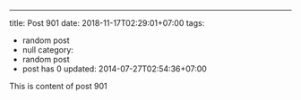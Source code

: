 ---
title: Post 901
date: 2018-11-17T02:29:01+07:00
tags:
  - random post
  - null
category:
  - random post
  - post has 0
updated: 2014-07-27T02:54:36+07:00

This is content of post 901